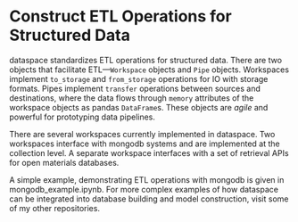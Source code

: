 # Construct ETL Operations for Structured Data

dataspace standardizes ETL operations for structured data. There are two objects that facilitate ETL&mdash;`Workspace` objects and `Pipe` objects. Workspaces implement `to_storage` and `from_storage` operations for IO with storage formats. Pipes implement `transfer` operations between sources and destinations, where the data flows through `memory` attributes of the workspace objects as pandas `DataFrame`s. These objects are *agile* and powerful for prototyping data pipelines.

There are several workspaces currently implemented in dataspace. Two workspaces interface with mongodb systems and are implemented at the collection level. A separate workspace interfaces with a set of retrieval APIs for open materials databases.

A simple example, demonstrating ETL operations with mongodb is given in mongodb_example.ipynb. For more complex examples of how dataspace can be integrated into database building and model construction, visit some of my other repositories.
